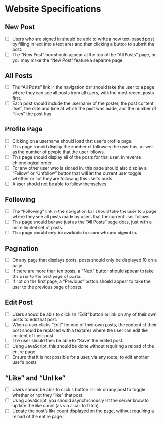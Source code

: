 # Website Specifications

## New Post

- [ ] Users who are signed in should be able to write a new text-based post by filling in text into a text area and then clicking a button to submit the post.
- [ ] The “New Post” box should appear at the top of the “All Posts” page, or you may make the “New Post” feature a separate page.

## All Posts

- [ ] The “All Posts” link in the navigation bar should take the user to a page where they can see all posts from all users, with the most recent posts first.
- [ ] Each post should include the username of the poster, the post content itself, the date and time at which the post was made, and the number of “likes” the post has.

## Profile Page

- [ ] Clicking on a username should load that user’s profile page.
- [ ] This page should display the number of followers the user has, as well as the number of people that the user follows.
- [ ] This page should display all of the posts for that user, in reverse chronological order.
- [ ] For any other user who is signed in, this page should also display a “Follow” or “Unfollow” button that will let the current user toggle whether or not they are following this user’s posts.
- [ ] A user should not be able to follow themselves.

## Following

- [ ] The “Following” link in the navigation bar should take the user to a page where they see all posts made by users that the current user follows.
- [ ] This page should behave just as the “All Posts” page does, just with a more limited set of posts.
- [ ] This page should only be available to users who are signed in.

## Pagination

- [ ] On any page that displays posts, posts should only be displayed 10 on a page.
- [ ] If there are more than ten posts, a “Next” button should appear to take the user to the next page of posts.
- [ ] If not on the first page, a “Previous” button should appear to take the user to the previous page of posts.

## Edit Post

- [ ] Users should be able to click an “Edit” button or link on any of their own posts to edit that post.
- [ ] When a user clicks “Edit” for one of their own posts, the content of their post should be replaced with a textarea where the user can edit the content of their post.
- [ ] The user should then be able to “Save” the edited post.
- [ ] Using JavaScript, this should be done without requiring a reload of the entire page.
- [ ] Ensure that it is not possible for a user, via any route, to edit another user’s posts.

## “Like” and “Unlike”

- [ ] Users should be able to click a button or link on any post to toggle whether or not they “like” that post.
- [ ] Using JavaScript, you should asynchronously let the server know to update the like count (as via a call to fetch).
- [ ] Update the post’s like count displayed on the page, without requiring a reload of the entire page.
